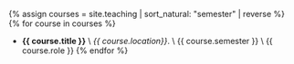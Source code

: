 {% assign courses = site.teaching | sort_natural: "semester" | reverse %}
{% for course in courses %}
- **{{ course.title }}** \\
	_{{ course.location}}_. \\
	{{ course.semester }} \\
	{{ course.role }}
{% endfor %}